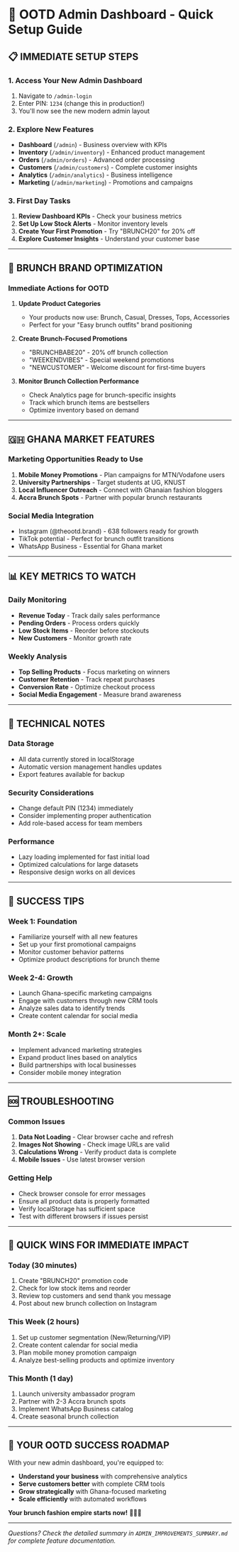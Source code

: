 # 🚀 OOTD Admin Dashboard - Quick Setup Guide

## 📋 **IMMEDIATE SETUP STEPS**

### **1. Access Your New Admin Dashboard**
1. Navigate to `/admin-login`
2. Enter PIN: `1234` (change this in production!)
3. You'll now see the new modern admin layout

### **2. Explore New Features**
- **Dashboard** (`/admin`) - Business overview with KPIs
- **Inventory** (`/admin/inventory`) - Enhanced product management
- **Orders** (`/admin/orders`) - Advanced order processing
- **Customers** (`/admin/customers`) - Complete customer insights
- **Analytics** (`/admin/analytics`) - Business intelligence
- **Marketing** (`/admin/marketing`) - Promotions and campaigns

### **3. First Day Tasks**
1. **Review Dashboard KPIs** - Check your business metrics
2. **Set Up Low Stock Alerts** - Monitor inventory levels
3. **Create Your First Promotion** - Try "BRUNCH20" for 20% off
4. **Explore Customer Insights** - Understand your customer base

---

## 🎯 **BRUNCH BRAND OPTIMIZATION**

### **Immediate Actions for OOTD**
1. **Update Product Categories**
   - Your products now use: Brunch, Casual, Dresses, Tops, Accessories
   - Perfect for your "Easy brunch outfits" brand positioning

2. **Create Brunch-Focused Promotions**
   - "BRUNCHBABE20" - 20% off brunch collection
   - "WEEKENDVIBES" - Special weekend promotions
   - "NEWCUSTOMER" - Welcome discount for first-time buyers

3. **Monitor Brunch Collection Performance**
   - Check Analytics page for brunch-specific insights
   - Track which brunch items are bestsellers
   - Optimize inventory based on demand

---

## 🇬🇭 **GHANA MARKET FEATURES**

### **Marketing Opportunities Ready to Use**
1. **Mobile Money Promotions** - Plan campaigns for MTN/Vodafone users
2. **University Partnerships** - Target students at UG, KNUST
3. **Local Influencer Outreach** - Connect with Ghanaian fashion bloggers
4. **Accra Brunch Spots** - Partner with popular brunch restaurants

### **Social Media Integration**
- Instagram (@theootd.brand) - 638 followers ready for growth
- TikTok potential - Perfect for brunch outfit transitions
- WhatsApp Business - Essential for Ghana market

---

## 📊 **KEY METRICS TO WATCH**

### **Daily Monitoring**
- **Revenue Today** - Track daily sales performance
- **Pending Orders** - Process orders quickly
- **Low Stock Items** - Reorder before stockouts
- **New Customers** - Monitor growth rate

### **Weekly Analysis**
- **Top Selling Products** - Focus marketing on winners
- **Customer Retention** - Track repeat purchases
- **Conversion Rate** - Optimize checkout process
- **Social Media Engagement** - Measure brand awareness

---

## 🔧 **TECHNICAL NOTES**

### **Data Storage**
- All data currently stored in localStorage
- Automatic version management handles updates
- Export features available for backup

### **Security Considerations**
- Change default PIN (1234) immediately
- Consider implementing proper authentication
- Add role-based access for team members

### **Performance**
- Lazy loading implemented for fast initial load
- Optimized calculations for large datasets
- Responsive design works on all devices

---

## 🎉 **SUCCESS TIPS**

### **Week 1: Foundation**
- Familiarize yourself with all new features
- Set up your first promotional campaigns
- Monitor customer behavior patterns
- Optimize product descriptions for brunch theme

### **Week 2-4: Growth**
- Launch Ghana-specific marketing campaigns
- Engage with customers through new CRM tools
- Analyze sales data to identify trends
- Create content calendar for social media

### **Month 2+: Scale**
- Implement advanced marketing strategies
- Expand product lines based on analytics
- Build partnerships with local businesses
- Consider mobile money integration

---

## 🆘 **TROUBLESHOOTING**

### **Common Issues**
1. **Data Not Loading** - Clear browser cache and refresh
2. **Images Not Showing** - Check image URLs are valid
3. **Calculations Wrong** - Verify product data is complete
4. **Mobile Issues** - Use latest browser version

### **Getting Help**
- Check browser console for error messages
- Ensure all product data is properly formatted
- Verify localStorage has sufficient space
- Test with different browsers if issues persist

---

## 🎯 **QUICK WINS FOR IMMEDIATE IMPACT**

### **Today (30 minutes)**
1. Create "BRUNCH20" promotion code
2. Check for low stock items and reorder
3. Review top customers and send thank you message
4. Post about new brunch collection on Instagram

### **This Week (2 hours)**
1. Set up customer segmentation (New/Returning/VIP)
2. Create content calendar for social media
3. Plan mobile money promotion campaign
4. Analyze best-selling products and optimize inventory

### **This Month (1 day)**
1. Launch university ambassador program
2. Partner with 2-3 Accra brunch spots
3. Implement WhatsApp Business catalog
4. Create seasonal brunch collection

---

## 🚀 **YOUR OOTD SUCCESS ROADMAP**

With your new admin dashboard, you're equipped to:
- **Understand your business** with comprehensive analytics
- **Serve customers better** with complete CRM tools
- **Grow strategically** with Ghana-focused marketing
- **Scale efficiently** with automated workflows

**Your brunch fashion empire starts now!** 🥂👗✨

---

*Questions? Check the detailed summary in `ADMIN_IMPROVEMENTS_SUMMARY.md` for complete feature documentation.*
